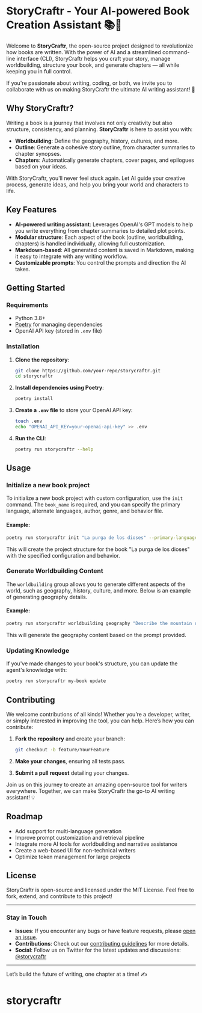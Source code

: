 # StoryCraftr - Your AI-powered Book Creation Assistant 📚🤖

Welcome to **StoryCraftr**, the open-source project designed to revolutionize how books are written. With the power of AI and a streamlined command-line interface (CLI), StoryCraftr helps you craft your story, manage worldbuilding, structure your book, and generate chapters — all while keeping you in full control.

If you're passionate about writing, coding, or both, we invite you to collaborate with us on making StoryCraftr the ultimate AI writing assistant! 🚀

## Why StoryCraftr?

Writing a book is a journey that involves not only creativity but also structure, consistency, and planning. **StoryCraftr** is here to assist you with:
- **Worldbuilding**: Define the geography, history, cultures, and more.
- **Outline**: Generate a cohesive story outline, from character summaries to chapter synopses.
- **Chapters**: Automatically generate chapters, cover pages, and epilogues based on your ideas.

With StoryCraftr, you'll never feel stuck again. Let AI guide your creative process, generate ideas, and help you bring your world and characters to life.

## Key Features

- **AI-powered writing assistant**: Leverages OpenAI's GPT models to help you write everything from chapter summaries to detailed plot points.
- **Modular structure**: Each aspect of the book (outline, worldbuilding, chapters) is handled individually, allowing full customization.
- **Markdown-based**: All generated content is saved in Markdown, making it easy to integrate with any writing workflow.
- **Customizable prompts**: You control the prompts and direction the AI takes.

## Getting Started

### Requirements

- Python 3.8+
- [Poetry](https://python-poetry.org/) for managing dependencies
- OpenAI API key (stored in `.env` file)

### Installation

1. **Clone the repository**:
    ```bash
    git clone https://github.com/your-repo/storycraftr.git
    cd storycraftr
    ```

2. **Install dependencies using Poetry**:
    ```bash
    poetry install
    ```

3. **Create a `.env` file** to store your OpenAI API key:
    ```bash
    touch .env
    echo "OPENAI_API_KEY=your-openai-api-key" >> .env
    ```

4. **Run the CLI**:
    ```bash
    poetry run storycraftr --help
    ```

## Usage

### Initialize a new book project

To initialize a new book project with custom configuration, use the `init` command. The `book_name` is required, and you can specify the primary language, alternate languages, author, genre, and behavior file.

#### Example:

````bash
poetry run storycraftr init "La purga de los dioses" --primary-language "es" --alternate-languages "en" --author "Rodrigo Estrada" --genre "science fiction" --behavior "default.txt"
````

This will create the project structure for the book "La purga de los dioses" with the specified configuration and behavior.

### Generate Worldbuilding Content

The `worldbuilding` group allows you to generate different aspects of the world, such as geography, history, culture, and more. Below is an example of generating geography details.

#### Example:

````bash
poetry run storycraftr worldbuilding geography "Describe the mountain range in the northern region"
````

This will generate the geography content based on the prompt provided.

### Updating Knowledge

If you've made changes to your book's structure, you can update the agent's knowledge with:

```bash
poetry run storycraftr my-book update
```

## Contributing

We welcome contributions of all kinds! Whether you’re a developer, writer, or simply interested in improving the tool, you can help. Here’s how you can contribute:

1. **Fork the repository** and create your branch:
    ```bash
    git checkout -b feature/YourFeature
    ```

2. **Make your changes**, ensuring all tests pass.

3. **Submit a pull request** detailing your changes.

Join us on this journey to create an amazing open-source tool for writers everywhere. Together, we can make StoryCraftr the go-to AI writing assistant! 💡

## Roadmap

- Add support for multi-language generation
- Improve prompt customization and retrieval pipeline
- Integrate more AI tools for worldbuilding and narrative assistance
- Create a web-based UI for non-technical writers
- Optimize token management for large projects

## License

StoryCraftr is open-source and licensed under the MIT License. Feel free to fork, extend, and contribute to this project!

---

### Stay in Touch

- **Issues**: If you encounter any bugs or have feature requests, please [open an issue](https://github.com/your-repo/storycraftr/issues).
- **Contributions**: Check out our [contributing guidelines](CONTRIBUTING.md) for more details.
- **Social**: Follow us on Twitter for the latest updates and discussions: [@storycraftr](https://twitter.com/storycraftr)

---

Let’s build the future of writing, one chapter at a time! ✍️
# storycraftr
